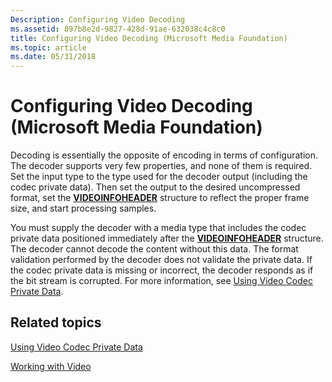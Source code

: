 ```yaml
---
Description: Configuring Video Decoding
ms.assetid: 897b8e2d-9827-428d-91ae-632038c4c8c0
title: Configuring Video Decoding (Microsoft Media Foundation)
ms.topic: article
ms.date: 05/31/2018
---
```


# Configuring Video Decoding (Microsoft Media Foundation)

Decoding is essentially the opposite of encoding in terms of configuration. The decoder supports very few properties, and none of them is required. Set the input type to the type used for the decoder output (including the codec private data). Then set the output to the desired uncompressed format, set the [**VIDEOINFOHEADER**](/previous-versions/windows/desktop/api/amvideo/ns-amvideo-videoinfoheader) structure to reflect the proper frame size, and start processing samples.

You must supply the decoder with a media type that includes the codec private data positioned immediately after the [**VIDEOINFOHEADER**](/previous-versions/windows/desktop/api/amvideo/ns-amvideo-videoinfoheader) structure. The decoder cannot decode the content without this data. The format validation performed by the decoder does not validate the private data. If the codec private data is missing or incorrect, the decoder responds as if the bit stream is corrupted. For more information, see [Using Video Codec Private Data](usingvideocodecprivatedata.md).

## Related topics

<dl> <dt>

[Using Video Codec Private Data](usingvideocodecprivatedata.md)
</dt> <dt>

[Working with Video](workingwithvideo.md)
</dt> </dl>

 

 
